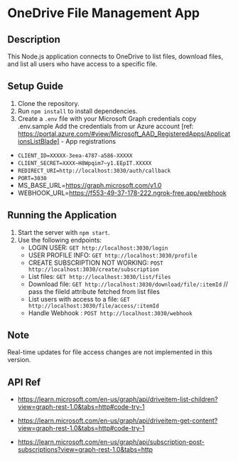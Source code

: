 # OneDrive File Management App

## Description
This Node.js application connects to OneDrive to list files, download files, and list all users who have access to a specific file.

## Setup Guide
1. Clone the repository.
2. Run `npm install` to install dependencies.
3. Create a `.env` file with your Microsoft Graph credentials copy .env.sample Add the credentials from ur Azure account
[ref: https://portal.azure.com/#view/Microsoft_AAD_RegisteredApps/ApplicationsListBlade] - App registrations

- `CLIENT_ID=XXXXX-3eea-4787-a586-XXXXX`
- `CLIENT_SECRET=XXXX~H8Wpqim7~y1.EEpIT.XXXXX`
- `REDIRECT_URI=http://localhost:3030/auth/callback`
- `PORT=3030`
- MS_BASE_URL=https://graph.microsoft.com/v1.0
- WEBHOOK_URL=https://f553-49-37-178-222.ngrok-free.app/webhook

## Running the Application
1. Start the server with `npm start`.
2. Use the following endpoints:
   - LOGIN USER: `GET http://localhost:3030/login`
   - USER PROFILE INFO: `GET http://localhost:3030/profile`
   - CREATE SUBSCRIPTION NOT WORKING: `POST http://localhost:3030/create/subscription`
   - List files: `GET http://localhost:3030/list/files`
   - Download file: `GET http://localhost:3030/download/file/:itemId` // pass the fileId attribute fetched from list files 
   - List users with access to a file: `GET http://localhost:3030/file/access/:itemId`
   - Handle Webhook : `POST http://localhost:3030/webhook`

## Note
Real-time updates for file access changes are not implemented in this version.


## API Ref

- https://learn.microsoft.com/en-us/graph/api/driveitem-list-children?view=graph-rest-1.0&tabs=http#code-try-1

- https://learn.microsoft.com/en-us/graph/api/driveitem-get-content?view=graph-rest-1.0&tabs=http#code-try-1

- https://learn.microsoft.com/en-us/graph/api/subscription-post-subscriptions?view=graph-rest-1.0&tabs=http